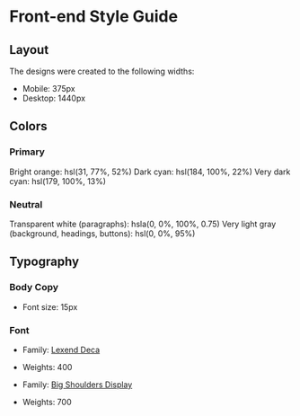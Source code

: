 # Front-end Style Guide## LayoutThe designs were created to the following widths:- Mobile: 375px- Desktop: 1440px## Colors### PrimaryBright orange: hsl(31, 77%, 52%)Dark cyan: hsl(184, 100%, 22%)Very dark cyan: hsl(179, 100%, 13%)### NeutralTransparent white (paragraphs): hsla(0, 0%, 100%, 0.75)Very light gray (background, headings, buttons): hsl(0, 0%, 95%)## Typography### Body Copy- Font size: 15px### Font- Family: [Lexend Deca](https://fonts.google.com/specimen/Lexend+Deca)- Weights: 400- Family: [Big Shoulders Display](https://fonts.google.com/specimen/Big+Shoulders+Display)- Weights: 700